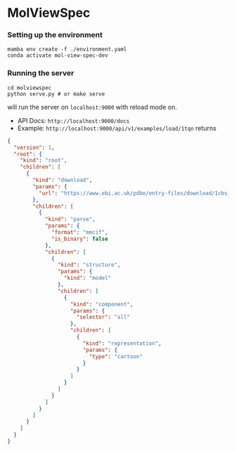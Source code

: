 MolViewSpec
=============

### Setting up the environment

```
mamba env create -f ./environment.yaml
conda activate mol-view-spec-dev
```

### Running the server

```
cd molviewspec
python serve.py # or make serve
```

will run the server on `localhost:9000` with reload mode on.

- API Docs: `http://localhost:9000/docs`
- Example: `http://localhost:9000/api/v1/examples/load/1tqn` returns 

```json
{
  "version": 1,
  "root": {
    "kind": "root",
    "children": [
      {
        "kind": "download",
        "params": {
          "url": "https://www.ebi.ac.uk/pdbe/entry-files/download/1cbs_updated.cif"
        },
        "children": [
          {
            "kind": "parse",
            "params": {
              "format": "mmcif",
              "is_binary": false
            },
            "children": [
              {
                "kind": "structure",
                "params": {
                  "kind": "model"
                },
                "children": [
                  {
                    "kind": "component",
                    "params": {
                      "selector": "all"
                    },
                    "children": [
                      {
                        "kind": "representation",
                        "params": {
                          "type": "cartoon"
                        }
                      }
                    ]
                  }
                ]
              }
            ]
          }
        ]
      }
    ]
  }
}
```
